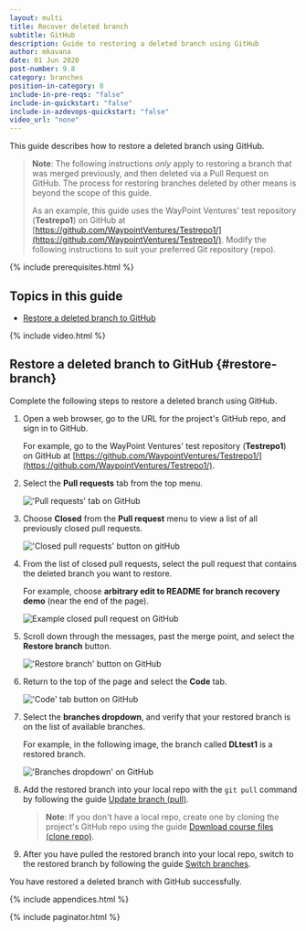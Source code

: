 ```yaml
---
layout: multi
title: Recover deleted branch
subtitle: GitHub
description: Guide to restoring a deleted branch using GitHub
author: mkavana
date: 01 Jun 2020
post-number: 9.8
category: branches
position-in-category: 8
include-in-pre-reqs: "false"
include-in-quickstart: "false"
include-in-azdevops-quickstart: "false"
video_url: "none"
---
```


This guide describes how to restore a deleted branch using GitHub.

> **Note**: The following instructions *only* apply to restoring a branch that was merged previously, and then deleted via a Pull Request on GitHub. The process for restoring branches deleted by other means is beyond the scope of this guide.
>
> As an example, this guide uses the WayPoint Ventures' test repository (**Testrepo1**) on GitHub at [https://github.com/WaypointVentures/Testrepo1/](https://github.com/WaypointVentures/Testrepo1/). Modify the following instructions to suit your preferred Git repository (repo).
>

{% include prerequisites.html %}

## Topics in this guide

- [Restore a deleted branch to GitHub](#restore-branch)

{% include video.html %}

## Restore a deleted branch to GitHub {#restore-branch}

Complete the following steps to restore a deleted branch using GitHub.

1. Open a web browser, go to the URL for the project's GitHub repo, and sign in to GitHub.

    For example, go to the WayPoint Ventures' test repository (**Testrepo1**) on GitHub at [https://github.com/WaypointVentures/Testrepo1/](https://github.com/WaypointVentures/Testrepo1/).

2. Select the **Pull requests** tab from the top menu.

    !['Pull requests' tab on GitHub](../assets/images/09-branches/recover/github/recover-002.png)

3. Choose **Closed** from the **Pull request** menu to view a list of all previously closed pull requests.

    !['Closed pull requests' button on gitHub](../assets/images/09-branches/recover/github/recover-003.png)

4. From the list of closed pull requests, select the pull request that contains the deleted branch you want to restore.

    For example, choose **arbitrary edit to README for branch recovery demo** (near the end of the page).

    ![Example closed pull request on GitHub](../assets/images/09-branches/recover/github/recover-004.png)

5. Scroll down through the messages, past the merge point, and select the **Restore branch** button.

    !['Restore branch' button on GitHub](../assets/images/09-branches/recover/github/recover-005.png)

6. Return to the top of the page and select the **Code** tab.

    !['Code' tab button on GitHub](../assets/images/09-branches/recover/github/recover-006.png)

7. Select the **branches dropdown**, and verify that your restored branch is on the list of available branches.

    For example, in the following image, the branch called **DLtest1** is a restored branch.

    !['Branches dropdown' on GitHub](../assets/images/09-branches/recover/github/recover-007.png)

8. Add the restored branch into your local repo with the `git pull` command by following the guide [Update branch (pull)]({{site.baseurl}}/branches/pull-updates.html).

    > **Note**: If you don't have a local repo, create one by cloning the project's GitHub repo using the guide [Download course files (clone repo)]({{site.baseurl}}/download-files/clone-repo.html).
    >

9. After you have pulled the restored branch into your local repo, switch to the restored branch by following the guide [Switch branches]({{site.baseurl}}/branches/switch-branch.html).

You have restored a deleted branch with GitHub successfully.

{% include appendices.html %}

{% include paginator.html %}
